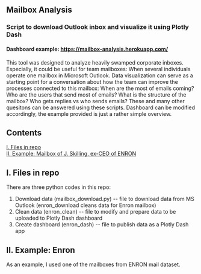 ## Mailbox Analysis
### Script to download Outlook inbox and visualize it using Plotly Dash
#### Dashboard example: https://mailbox-analysis.herokuapp.com/

This tool was designed to analyze heavily swamped corporate inboxes. Especially, it could be useful for team mailboxes: When several individuals operate one mailbox in Microsoft Outlook. Data visualization can serve as a starting point for a conversation about how the team can improve the processes connected to this mailbox: When are the most of emails coming? Who are the users that send most of emails? What is the structure of the mailbox? Who gets replies vs who sends emails? These and many other quesitons can be answered using these scripts. Dashboard can be modified accordingly, the example provided is just a rather simple overview. 

## Contents
[I. Files in repo](#i-files-in-repo) <br/>
[II. Example: Mailbox of J. Skilling, ex-CEO of ENRON](#ii-example-enron) <br/>

## I. Files in repo
There are three python codes in this repo:
1. Download data (mailbox_download.py) -- file to download data from MS Outlook (enron_download cleans data for Enron mailbox)
2. Clean data (enron_clean) -- file to modify and prepare data to be uploaded to Plotly Dash dashboard
3. Create dashboard (enron_dash) -- file to publish data as a Plotly Dash app


## II. Example: Enron
As an example, I used one of the mailboxes from ENRON mail dataset.
